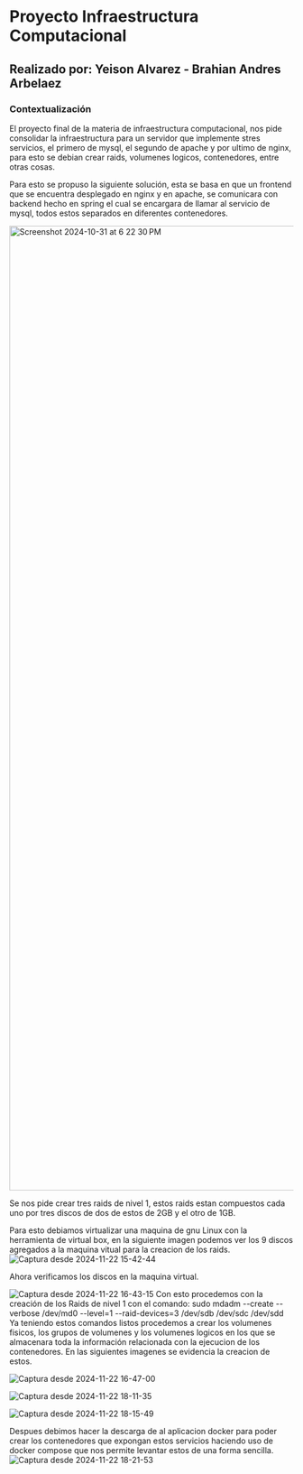# Proyecto Infraestructura Computacional
## Realizado por: Yeison Alvarez - Brahian Andres Arbelaez
### Contextualización
El proyecto final de la materia de infraestructura computacional, nos pide consolidar la infraestructura para un servidor que implemente stres servicios, el primero de mysql, el segundo de apache y por ultimo de nginx, para esto se debian crear raids, volumenes logicos, contenedores, entre otras cosas.

Para esto se propuso la siguiente solución, esta se basa en que un frontend que se encuentra desplegado en nginx y en apache, se comunicara con backend hecho en spring el cual se encargara de llamar al servicio de mysql, todos estos separados en diferentes contenedores.

<img width="1710" alt="Screenshot 2024-10-31 at 6 22 30 PM" src="https://github.com/user-attachments/assets/646a950d-c946-4917-9847-4f796d96a202">


Se nos pide crear tres raids de nivel 1, estos raids estan compuestos cada uno por tres discos de dos de estos de 2GB y el otro de 1GB.

Para esto debiamos virtualizar una maquina de gnu Linux con la herramienta de virtual box, en la siguiente imagen podemos ver los 9 discos agregados a la maquina vitual para la creacion de los raids.
![Captura desde 2024-11-22 15-42-44](https://github.com/user-attachments/assets/8a6ac775-4a15-4caa-a5a5-5fb6dacf3363)

Ahora verificamos los discos en la maquina virtual.

![Captura desde 2024-11-22 16-43-15](https://github.com/user-attachments/assets/afb1c23c-817f-41c1-b1f1-87a01483e21c)
Con esto procedemos con la creación de los Raids de nivel 1 con el comando:
sudo mdadm --create --verbose /dev/md0 --level=1 --raid-devices=3 /dev/sdb /dev/sdc /dev/sdd
Ya teniendo estos comandos listos procedemos a crear los volumenes fisicos, los grupos de volumenes y los volumenes logicos en los que se almacenara toda la información relacionada con la ejecucion de los contenedores. En las siguientes imagenes se evidencia la creacion de estos.

![Captura desde 2024-11-22 16-47-00](https://github.com/user-attachments/assets/51b4045b-79aa-4c1e-b007-694f485d5754)

![Captura desde 2024-11-22 18-11-35](https://github.com/user-attachments/assets/d3d1209e-d028-4ca0-a3df-85abab951849)

![Captura desde 2024-11-22 18-15-49](https://github.com/user-attachments/assets/a0ed82ac-72f5-40fa-87ff-f7dc09777ba1)

Despues debimos hacer la descarga de al aplicacion docker para poder crear los contenedores que expongan estos servicios haciendo uso de docker compose que nos permite levantar estos de una forma sencilla.
![Captura desde 2024-11-22 18-21-53](https://github.com/user-attachments/assets/2bb5c53b-5751-4994-9e9c-08720de1c21f)

